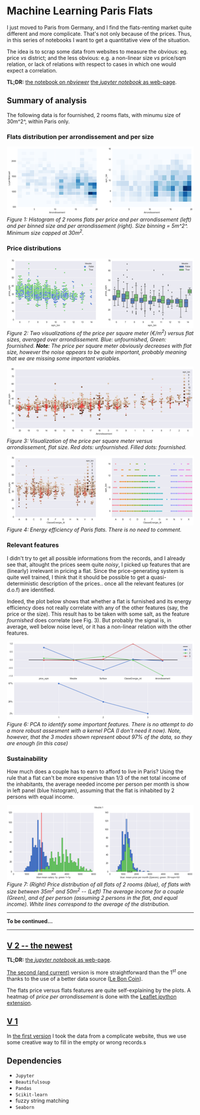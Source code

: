 
# Machine Learning Paris Flats

I just moved to Paris from Germany, and I find the flats-renting market quite different and more complicate.
That's not only because of the prices. Thus, in this series of notebooks I want to get a quantitative view of the situation.

The idea is to scrap some data from websites to measure  the obvious:  eg. price _vs_ district; and the less obvious: e.g. a non-linear size _vs_ price/sqm relation, or lack of relations with respect to cases in which one would expect a correlation.


**TL;DR:** 
[the notebook on *nbviewer*](https://nbviewer.jupyter.org/github/astyonax/machine-learning-paris-flat/blob/master/v2/LBC-simple.ipynb)
[the *jupyter notebook* as web-page](http://htmlpreview.github.io/?https://github.com/astyonax/machine-learning-paris-flat/blob/master/v2/rendered/LBC-simple.html).


## Summary of analysis

The following data is for  fournished, 2 rooms flats, with minumu size of 30m^2^, within Paris only.

### Flats distribution per arrondissement and per size



![](v2/plots/flats_distribution.png) 
*Figure 1:  Histogram of 2 rooms flats per price and per arrondissement (left) and per binned size and per arrondissement (right). Size binning = 5m^2^. Minimum size capped at 30m<sup>2</sup>.*

### Price distributions
![ ](v2/plots/price_breakdown.png  "Price Breakdown #1/3")
*Figure 2:  Two visualizations of the price per square meter (€/m<sup>2</sup>) versus flat sizes, averaged over arrondissement. Blue: unfournished, Green: fournished. **Note**: The price per square meter obviously decreases with flat size, however the noise appears to be quite important, probably meaning that we are missing some important variables.*

![ ](v2/plots/price_breakdown_2.png  "Price Breakdown #2/3")
*Figure 3: Visualization of the price per square meter versus arrondissement, flat size. Red dots: unfournished. Filled dots: fournished.*

![ ](v2/plots/price_breakdown_3.png  "Price Breakdown #3/3")
*Figure 4: Energy efficiency of Paris flats. There is no need to comment.*

### Relevant features

I didn't try to get all possible informations from the records, and I already see that, altought the prices seem quite *noisy*, I picked up features that are (linearly) irrelevant in pricing a flat. Since the price-generating system is quite well trained, I think that it should be possible to get a quasi-deterministic description of the prices.. once all the relevant features (or d.o.f) are identified.

Indeed, the plot below shows that whether a flat is furnished and its energy efficiency does not really correlate with any of the other features (say, the price or the size). This result has to be taken with some salt, as the feature *fournished* does correlate (see Fig. 3). But probably the signal is, in average, well below noise level, or it has a non-linear relation with the other features.

![ ](v2/plots/PCA.png  "Relevant features from PCA")
*Figure 6: PCA to identify some important features. There is no attempt to do a more robust assesment with a kernel PCA (I don't need it now). Note, however, that the 3 modes shown represent about 97% of the data, so they are enough (in this case)*

### Sustainability

How much does a couple has to earn to afford to live in Paris? 
Using the rule that a flat can't be more expensive than 1/3 of the net total income of the inhabitants, the average needed income per person per month is show in left panel (blue histogram), assuming that the flat is inhabited by 2 persons with equal income.

![ ](v2/plots/sustainability.png  "Sustainability")
*Figure 7: (Right) Price distribution of all flats of 2 rooms (blue), of flats with size  between 35m<sup>2</sup> and 50m<sup>2</sup> -- (Left) The average income for a couple (Green), and of per person (assuming 2 persons in the flat, and equal income). White lines correspond to the average of the distribution.*


---
**To be continued...**

--- 
## [V 2 -- the newest](v2/)

**TL;DR:** [the *jupyter notebook* as web-page](http://htmlpreview.github.io/?https://github.com/astyonax/machine-learning-paris-flat/blob/master/v2/rendered/LBC-simple.html).

[The second (and current)](v2/) version is more straightforward than the 1<sup>st</sup> one thanks to the use of a better data source ([Le Bon Coin](leboncoin.fr)).

The flats price versus flats features are quite self-explaining by the plots. A heatmap of *price per arrondissement* is done with the [Leaflet ipython extension](https://github.com/ellisonbg/ipyleaflet).


## [V 1](v1/)
In [the first version](v1/) I took the data from a complicate website, thus we use some creative way to fill in the empty or wrong records.s


## Dependencies

* `Jupyter`
* `Beautifulsoup`
* `Pandas` 
* `Scikit-learn`
* fuzzy string matching
* `Seaborn`
